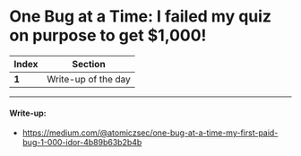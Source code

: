 # One Bug at a Time: I failed my quiz on purpose to get $1,000!

Index | Section
--- | ---
**1** | Write-up of the day

___


#### Write-up: 

* https://medium.com/@atomiczsec/one-bug-at-a-time-my-first-paid-bug-1-000-idor-4b89b63b2b4b
